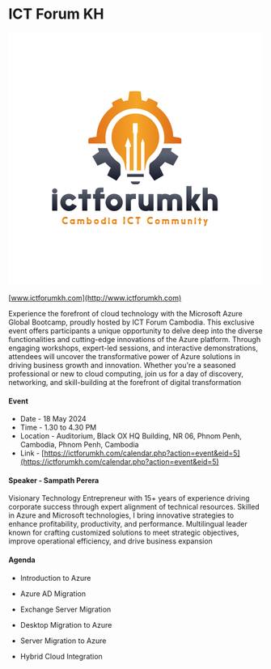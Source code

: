 # ICT Forum KH

  

![ICT Forum KH](ictforumkh.png)


[www.ictforumkh.com](http://www.ictforumkh.com)
  
Experience the forefront of cloud technology with the Microsoft Azure Global Bootcamp, proudly hosted by ICT Forum Cambodia. This exclusive event offers participants a unique opportunity to delve deep into the diverse functionalities and cutting-edge innovations of the Azure platform. Through engaging workshops, expert-led sessions, and interactive demonstrations, attendees will uncover the transformative power of Azure solutions in driving business growth and innovation. Whether you're a seasoned professional or new to cloud computing, join us for a day of discovery, networking, and skill-building at the forefront of digital transformation

####  Event

 - Date - 18 May 2024 
 - Time - 1.30 to 4.30 PM 
 - Location -  Auditorium, Black OX HQ Building, NR 06, Phnom Penh, Cambodia, Phnom Penh, Cambodia 
 - Link - [https://ictforumkh.com/calendar.php?action=event&eid=5](https://ictforumkh.com/calendar.php?action=event&eid=5)

#### Speaker - Sampath Perera
Visionary Technology Entrepreneur with 15+ years of experience driving corporate success through expert alignment of technical resources. Skilled in Azure and Microsoft technologies, I bring innovative strategies to enhance profitability, productivity, and performance. Multilingual leader known for crafting customized solutions to meet strategic objectives, improve operational efficiency, and drive business expansion

#### Agenda
- Introduction to Azure
   
- Azure AD Migration
   
- Exchange Server Migration
   
 - Desktop Migration to Azure
   
 - Server Migration to Azure
   
 - Hybrid Cloud Integration
